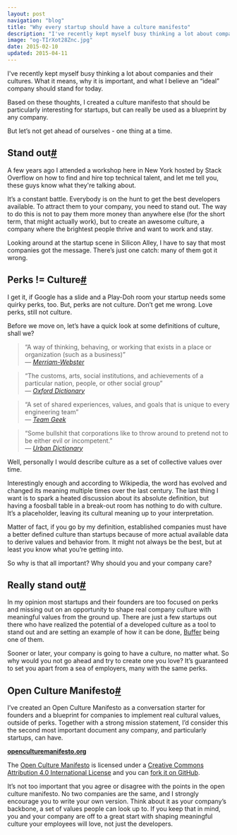 ```yaml
---
layout: post
navigation: "blog"
title: "Why every startup should have a culture manifesto"
description: "I've recently kept myself busy thinking a lot about companies and their cultures. What it means, why it is important, and what I believe an “ideal” company should stand for today."
image: "og-TIrXot28Znc.jpg"
date: 2015-02-10
updated: 2015-04-11
---
```


I've recently kept myself busy thinking a lot about companies and their cultures. What it means, why it is important, and what I believe an “ideal” company should stand for today.

Based on these thoughts, I created a culture manifesto that should be particularly interesting for startups, but can really be used as a blueprint by any company.

But let’s not get ahead of ourselves - one thing at a time.

<h2 id="stand-out" class="has-permalink">Stand out<a class="permalink" title="Permalink" href="#stand-out">#</a></h2>

A few years ago I attended a workshop here in New York hosted by Stack Overflow on how to find and hire top technical talent, and let me tell you, these guys know what they're talking about.

It’s a constant battle. Everybody is on the hunt to get the best developers available. To attract them to your company, you need to stand out. The way to do this is not to pay them more money than anywhere else (for the short term, that might actually work), but to create an awesome culture, a company where the brightest people thrive and want to work and stay.

Looking around at the startup scene in Silicon Alley, I have to say that most companies got the message. There’s just one catch: many of them got it wrong.

<h2 id="perks-!=-culture" class="has-permalink">Perks != Culture<a class="permalink" title="Permalink" href="#perks-!=-culture">#</a></h2>

I get it, if Google has a slide and a Play-Doh room your startup needs some quirky perks, too. But, perks are not culture. Don’t get me wrong. Love perks, still not culture.

Before we move on, let’s have a quick look at some definitions of culture, shall we?

<blockquote>“A way of thinking, behaving, or working that exists in a place or organization (such as a business)”<footer>— <cite><a target="_blank" href="https://www.merriam-webster.com/dictionary/culture">Merriam-Webster</a></cite></footer></blockquote>

<blockquote>“The customs, arts, social institutions, and achievements of a particular nation, people, or other social group”<footer>— <cite><a target="_blank" href="https://www.oxforddictionaries.com/us/definition/american_english/culture">Oxford Dictionary</a></cite></footer></blockquote>

<blockquote>“A set of shared experiences, values, and goals that is unique to every engineering team”<footer>— <cite><a target="_blank" href="https://www.amazon.com/gp/product/1449302440/">Team Geek</a></cite></footer></blockquote>

<blockquote>“Some bullshit that corporations like to throw around to pretend not to be either evil or incompetent.”<footer>— <cite><a target="_blank" href="https://www.urbandictionary.com/define.php?term=Culture+&defid=3294748">Urban Dictionary</a></cite></footer></blockquote>

Well, personally I would describe culture as a set of collective values over time.

Interestingly enough and according to Wikipedia, the word has evolved and changed its meaning multiple times over the last century. The last thing I want is to spark a heated discussion about its absolute definition, but having a foosball table in a break-out room has nothing to do with culture. It’s a placeholder, leaving its cultural meaning up to your interpretation.

Matter of fact, if you go by my definition, established companies must have a better defined culture than startups because of more actual available data to derive values and behavior from. It might not always be the best, but at least you know what you’re getting into.

So why is that all important? Why should you and your company care?

<h2 id="really-stand-out" class="has-permalink">Really stand out<a class="permalink" title="Permalink" href="#really-stand-out">#</a></h2>

In my opinion most startups and their founders are too focused on perks and missing out on an opportunity to shape real company culture with meaningful values from the ground up. There are just a few startups out there who have realized the potential of a developed culture as a tool to stand out and are setting an example of how it can be done, <a target="_blank" href="https://bufferapp.com/about#buffer-values">Buffer</a> being one of them.

Sooner or later, your company is going to have a culture, no matter what. So why would you not go ahead and try to create one you love? It’s guaranteed to set you apart from a sea of employers, many with the same perks.

<h2 id="open-culture-manifesto" class="has-permalink">Open Culture Manifesto<a class="permalink" title="Permalink" href="#open-culture-manifesto">#</a></h2>

I’ve created an Open Culture Manifesto as a conversation starter for founders and a blueprint for companies to implement real cultural values, outside of perks. Together with a strong mission statement, I’d consider this the second most important document any company, and particularly startups, can have.

**<a target="_blank" href="https://openculturemanifesto.org">openculturemanifesto.org</a>**

The <a target="_blank" href="https://openculturemanifesto.org">Open Culture Manifesto</a> is licensed under a <a target="_blank" href="https://creativecommons.org/licenses/by/4.0/legalcode">Creative Commons Attribution 4.0 International License</a> and you can <a target="_blank" href="https://github.com/martinbuberl/openculturemanifesto">fork it on GitHub</a>.

It’s not too important that you agree or disagree with the points in the open culture manifesto. No two companies are the same, and I strongly encourage you to write your own version.
Think about it as your company’s backbone, a set of values people can look up to. If you keep that in mind, you and your company are off to a great start with shaping meaningful culture your employees will love, not just the developers.

